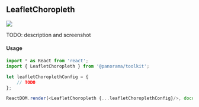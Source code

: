 ## LeafletChoropleth

<img src='https://cloud.githubusercontent.com/assets/1127259/11770148/7447819c-a1ac-11e5-8e39-7a89049d6e27.png'>

TODO: description and screenshot


#### Usage
```js
import * as React from 'react';
import { LeafletChoropleth } from '@panorama/toolkit';

let leafletChoroplethConfig = {
	// TODO
};

ReactDOM.render(<LeafletChoropleth {...leafletChoroplethConfig}/>, document.body);
```
